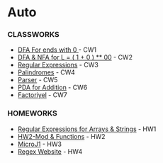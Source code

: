 # Auto
<h3>CLASSWORKS</h3>
<ul>
  <li><a href="https://feyzanursaka.github.io/Automata/CW1.png" rel="nofollow">DFA For ends with 0 </a> - CW1</li>
  <li><a href="https://feyzanursaka.github.io/Automata/CW2.png" rel="nofollow">DFA & NFA for L = ( 1 + 0 ) ** 00</a> - CW2</li>
  <li><a href="https://feyzanursaka.github.io/Automata/CW3.html" rel="nofollow">Regular Expressions</a> - CW3</li>
  <li><a href="https://feyzanursaka.github.io/Automata/CW4.png" rel="nofollow">Palindromes</a> - CW4</li>
  <li><a href="https://feyzanursaka.github.io/Automata/CW5/Expression.html" rel="nofollow">Parser</a> - CW5</li>
  <li><a href="https://feyzanursaka.github.io/Automata/PDA1.html" rel="nofollow">PDA for Addition</a> - CW6</li>
  <li><a href="https://feyzanursaka.github.io/Automata/CW7/microJ3.html" rel="nofollow">Factoriyel</a> - CW7</li>
</ul>
<h3>HOMEWORKS</h3>
<ul>
  <li><a href="https://feyzanursaka.github.io/Automata/HW1.html" rel="nofollow">Regular Expressions for Arrays & Strings</a> - HW1</li>
  <li><a href="https://feyzanursaka.github.io/Automata/HW1.html" rel="nofollow">HW2-Mod & Functions</a> - HW2</li>
  <li><a href="https://feyzanursaka.github.io/Automata/HW3/microJ1.html" rel="nofollow">MicroJ1</a> - HW3</li>
  <li><a href="https://feyzanursaka.github.io/Automata/Website-master/WEBSITE/index.html" rel="nofollow">Regex Website</a> - HW4</li>
  
</ul>
